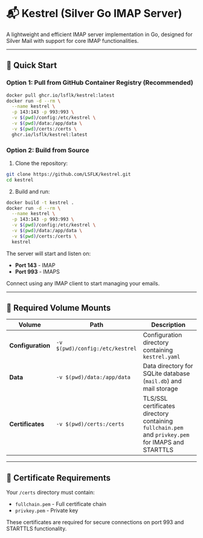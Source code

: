 # 📬 Kestrel (Silver Go IMAP Server)

A lightweight and efficient IMAP server implementation in Go, designed for Silver Mail with support for core IMAP functionalities.

---

## 🚀 Quick Start

### Option 1: Pull from GitHub Container Registry (Recommended)

```bash
docker pull ghcr.io/lsflk/kestrel:latest
docker run -d --rm \
  --name kestrel \
  -p 143:143 -p 993:993 \
  -v $(pwd)/config:/etc/kestrel \
  -v $(pwd)/data:/app/data \
  -v $(pwd)/certs:/certs \
  ghcr.io/lsflk/kestrel:latest
```

### Option 2: Build from Source

1. Clone the repository:
```bash
git clone https://github.com/LSFLK/kestrel.git
cd kestrel
```

2. Build and run:
```bash
docker build -t kestrel .
docker run -d --rm \
  --name kestrel \
  -p 143:143 -p 993:993 \
  -v $(pwd)/config:/etc/kestrel \
  -v $(pwd)/data:/app/data \
  -v $(pwd)/certs:/certs \
  kestrel
```

The server will start and listen on:
- **Port 143** - IMAP
- **Port 993** - IMAPS

Connect using any IMAP client to start managing your emails.

---

## 📂 Required Volume Mounts

| Volume | Path | Description |
|--------|------|-------------|
| **Configuration** | `-v $(pwd)/config:/etc/kestrel` | Configuration directory containing `kestrel.yaml` |
| **Data** | `-v $(pwd)/data:/app/data` | Data directory for SQLite database (`mail.db`) and mail storage |
| **Certificates** | `-v $(pwd)/certs:/certs` | TLS/SSL certificates directory containing `fullchain.pem` and `privkey.pem` for IMAPS and STARTTLS |

---

## 🔐 Certificate Requirements

Your `/certs` directory must contain:
- `fullchain.pem` - Full certificate chain
- `privkey.pem` - Private key

These certificates are required for secure connections on port 993 and STARTTLS functionality.
